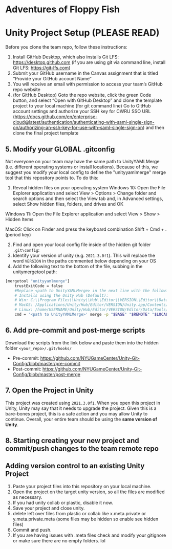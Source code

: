 # Adventures of Floppy Fish
# Unity Project Setup (PLEASE READ)

Before you clone the team repo, follow these instructions:

1. Install GitHub Desktop, which also installs Git LFS: https://desktop.github.com (if you are using git via command line, install Git LFS: https://git-lfs.com)
2. Submit your GitHub username in the Canvas assignment that is titled “Provide your GitHub account Name”
3. You will receive an email with permission to access your team’s GitHub repo website
4. (for GitHub Desktop) Goto the repo website, click the green Code button, and select “Open with GitHub Desktop” and clone the template project to your local machine
(for git command line) Go to GitHub account settings and authorize your SSH key for CWRU SSO URL (https://docs.github.com/en/enterprise-cloud@latest/authentication/authenticating-with-saml-single-sign-on/authorizing-an-ssh-key-for-use-with-saml-single-sign-on) and then clone the final project template

## 5. Modify your GLOBAL .gitconfig
Not everyone on your team may have the same path to UnityYAMLMerge (i.e. different operating systems or install locations). Because of this, we suggest you modify your local config to define the "unityyamlmerge" merge tool that this repository points to. To do this:

1. Reveal hidden files on your operating system
Windows 10: Open the File Explorer application and select View > Options > Change folder and search options and then select the View tab and, in Advanced settings, select Show hidden files, folders, and drives and OK

Windows 11: Open the File Explorer application and select View > Show > Hidden Items

MacOS: Click on Finder and press the keyboard combination Shift + Cmd + . (period key)

2. Find and open your local config file inside of the hidden git folder `.git\config`:
3. Identify your version of unity (e.g. `2021.3.0f1`). This will replace the word `VERSION` in the paths commented below depending on your OS
4. Add the following text to the bottom of the file, subbing in the unitymergetool path:
```bash
[mergetool "unityyamlmerge"]
    trustExitCode = false
    #Replace <path to UnityYAMLMerge> in the next line with the following default locations (may be different depending on your Unity installation location)
    # Installs using the Unity Hub (Default):
    # Win: C:\\Program Files\\Unity\\Hub\\Editor\\VERSION\\Editor\\Data\\Tools\\UnityYAMLMerge.exe
    # MacOS: /Applications/Unity/Hub/Editor/VERSION/Unity.app/Contents/Tools/UnityYAMLMerge
    # Linux: /home/USERNAME/Unity/Hub/Editor/VERSION/Editor/Data/Tools/UnityYAMLMerge
    cmd = '<path to UnityYAMLMerge>' merge -p "$BASE" "$REMOTE" "$LOCAL" "$MERGED"
```

## 6. Add pre-commit and post-merge scripts
Download the scripts from the link below and paste them into the hidden folder `<your_repo>/.git/hooks/`
- Pre-commit: https://github.com/NYUGameCenter/Unity-Git-Config/blob/master/pre-commit
- Post-commit: https://github.com/NYUGameCenter/Unity-Git-Config/blob/master/post-merge

## 7. Open the Project in Unity
This project was created using `2021.3.0f1`. When you open this project in Unity, Unity may say that it needs to upgrade the project. Given this is a bare-bones project, this is a safe action and you may allow Unity to continue. Overall, your entire team should be using the **same version of Unity**.

## 8. Starting creating your new project and commit/push changes to the team remote repo

## Adding version control to an existing Unity Project
1. Paste your project files into this repository on your local machine. 
2. Open the project on the target unity version, so all the files are modified as necessary. 
3. If you had unity collab or plastic, disable it now.
4. Save your project and close unity.
5. delete left over files from plastic or collab like x.meta.private or y.meta.private.meta (some files may be hidden so enable see hidden files)
6. Commit and push.
7. If you are having issues with .meta files check and modify your gitignore or make sure there are no empty folders. lol
